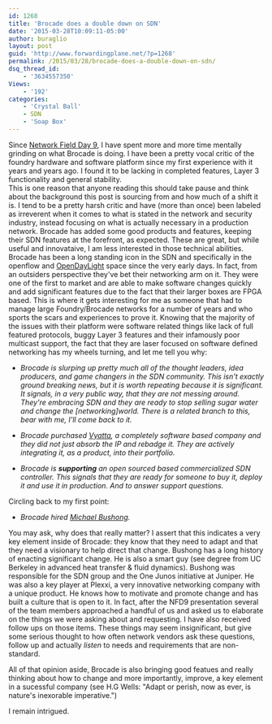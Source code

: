 ```yaml
---
id: 1268
title: 'Brocade does a double down on SDN'
date: '2015-03-28T10:09:11-05:00'
author: buraglio
layout: post
guid: 'http://www.forwardingplane.net/?p=1268'
permalink: /2015/03/28/brocade-does-a-double-down-on-sdn/
dsq_thread_id:
    - '3634557350'
Views:
    - '192'
categories:
    - 'Crystal Ball'
    - SDN
    - 'Soap Box'
---
```


<p>Since <a href="http://techfieldday.com/event/nfd9/">Network Field Day 9</a>, I have spent more and more time mentally grinding on what Brocade is doing. I have been a pretty vocal critic of the foundry hardware and software platform since my first experience with it years and years ago. I found it to be lacking in completed features, Layer 3 functionality and general stability.<br />
This is one reason that anyone reading this should take pause and think about the background this post is sourcing from and how much of a shift it is. I tend to be a pretty harsh critic and have (more than once) been labeled as irreverent when it comes to what is stated in the network and security industry, instead focusing on what is actually necessary in a production network. Brocade has added some good products and features, keeping their SDN features at the forefront, as expected. These are great, but while useful and innovataive, I am less interested in those technical abilities. Brocade has been a long standing icon in the SDN and specifically in the openflow and <a href="http://www.opendaylight.org">OpenDayLight</a> space since the very early days. In fact, from an outsiders perspective they've bet their networking arm on it. They were one of the first to market and are able to make software changes quickly and add significant features due to the fact that their larger boxes are FPGA based. This is where it gets interesting for me as someone that had to manage large Foundry/Brocade networks for a number of years and who sports the scars and experiences to prove it. Knowing that the majority of the issues with their platform were software related things like lack of full featured protocols, buggy Layer 3 features and their infamously poor multicast support, the fact that they are laser focused on software defined networking has my wheels turning, and let me tell you why:</p>
<ul>
<li><p><em>Brocade is slurping up pretty much all of the thought leaders, idea producers, and game changers in the SDN community. This isn't exactly ground breaking news, but it is worth repeating because it is significant. It signals, in a very public way, that they are not messing around. They're embracing SDN and they are ready to stop selling sugar water and change the [networking]world. There is a related branch to this, bear with me, I'll come back to it.</em></p></li>
<li><p><em>Brocade purchased <a href="http://www.brocade.com/launch/vyatta/">Vyatta</a>, a completely software based company and they did not just absorb the IP and rebadge it. They are actively integrating it, as a product, into their portfolio.</em></p></li>
<li><p><em>Brocade is <strong>supporting</strong> an open sourced based commercialized SDN controller. This signals that they are ready for someone to buy it, deploy it and use it in production. And to answer support questions.</em></p></li>
</ul>
<p>Circling back to my first point:</p>
<ul>
<li><em>Brocade hired <a href="https://www.linkedin.com/in/michaelbushong">Michael Bushong</a>.</em></li>
</ul>
<p>You may ask, why does that really matter? I assert that this indicates a very key element inside of Brocade: they know that they need to adapt and that they need a visionary to help direct that change. Bushong has a long history of enacting significant change. He is also a smart guy (see degree from UC Berkeley in advanced heat transfer &amp; fluid dynamics). Bushong was responsible for the SDN group and the One Junos initiative at Juniper. He was also a key player at Plexxi, a very innovative networking company with a unique product. He knows how to motivate and promote change and has built a culture that is open to it. In fact, after the NFD9 presentation several of the team members approached a handful of us and asked us to elaborate on the things we were asking about and requesting. I have also received follow ups on those items. These things may seem insignificant, but give some serious thought to how often network vendors ask these questions, follow up and actually <em>listen</em> to needs and requirements that are non-standard.</p>
<p>All of that opinion aside, Brocade is also bringing good featues and really thinking about how to change and more importantly, improve, a key element in a sucessful company (see H.G Wells: "Adapt or perish, now as ever, is nature's inexorable imperative.")</p>
<p>I remain intrigued.</p>
